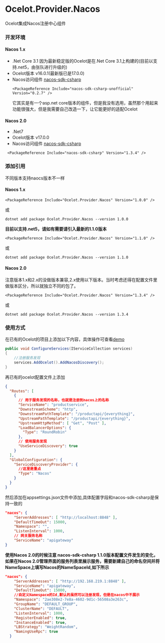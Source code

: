 # Ocelot.Provider.Nacos
Ocelot集成Nacos注册中心组件

### 开发环境

#### Nacos 1.x
+ .Net Core 3.1 因为最新稳定版的Ocelot是在.Net Core 3.1上构建的(目前以支持.net5，由张队进行升级的)
+ Ocelot版本 v16.0.1(最新版已是17.0.0)
+ Nacos访问组件 [nacos-sdk-csharp](https://github.com/catcherwong/nacos-sdk-csharp)
  ```
  <PackageReference Include="nacos-sdk-csharp-unofficial" Version="0.2.7" />
  ```
  它其实是有一个asp.net core版本的组件，但是我没有选用，虽然那个用起来功能很强大，但是我需要自己改造一下，让它能更好的适配Ocelot
  
#### Nacos 2.0
+ .Net7
+ Ocelot版本 v17.0.0
+ Nacos访问组件 [nacos-sdk-csharp](https://github.com/nacos-group/nacos-sdk-csharp)

```
 <PackageReference Include="nacos-sdk-csharp" Version="1.3.4" />
```

### 添加引用
不同版本支持naocs版本不一样

#### Naocs 1.x
```
<PackageReference Include="Ocelot.Provider.Nacos" Version="1.0.0" />
```
或
```
dotnet add package Ocelot.Provider.Nacos --version 1.0.0
```
<b>目前以支持.net5，请如有需要请引入最新的1.1.0版本</b>
```
<PackageReference Include="Ocelot.Provider.Nacos" Version="1.1.0" />
```
或
```
dotnet add package Ocelot.Provider.Nacos --version 1.1.0
```

#### Nacos 2.0

注意版本1.x和2.x的没做版本兼容,2.x使用以下版本。当时考虑还得在配置文件里做版本区分，所以就独立不同的包了。
```
<PackageReference Include="Ocelot.Provider.Nacos" Version="1.3.4" />
```
或
```
dotnet add package Ocelot.Provider.Nacos --version 1.3.4
```

### 使用方式
在已有的Ocelot的项目上添加以下内容，具体操作可查看[demo](https://github.com/softlgl/Ocelot.Provider.Nacos/tree/master/demo/ApiGatewayDemo)
```cs
public void ConfigureServices(IServiceCollection services)
{
    //注册服务发现
    services.AddOcelot().AddNacosDiscovery();
}
```
再已有的ocelot配置文件上添加
```json
{
  "Routes": [
    {
      // 用于服务发现的名称，也就是注册到nacos上的名称
      "ServiceName": "productservice",
      "DownstreamScheme": "http",
      "DownstreamPathTemplate": "/productapi/{everything}",
      "UpstreamPathTemplate": "/productapi/{everything}",
      "UpstreamHttpMethod": [ "Get", "Post" ],
      "LoadBalancerOptions": {
        "Type": "RoundRobin"  
      },
      // 使用服务发现
      "UseServiceDiscovery": true
    }
  ],
  "GlobalConfiguration": {
    "ServiceDiscoveryProvider": {
      //这里是重点
      "Type": "Nacos"
    }
  }
}
```
然后添加在appsettings.json文件中添加,具体配置字段和nacos-sdk-csharp是保持一致的
```json
"nacos": {
    "ServerAddresses": [ "http://localhost:8848" ],
    "DefaultTimeOut": 15000,
    "Namespace": "",
    "ListenInterval": 1000,
    // 网关服务名称
    "ServiceName": "apigateway"
}
```
**使用Nacos 2.0的时候注意 nacos-sdk-csharp 1.1.0版本配置文件发生的变化，如果在Nacos 2.0管理界面的服务列表里展示服务，需要新建自己的命名空间并将NameSpace上填写Nacos的NameSpaceId,如下所示**
```json
"nacos": {
    "ServerAddresses": [ "http://192.168.219.1:8848" ],
    "ServiceName": "apigateway",
    "DefaultTimeOut": 15000,
    //自定义Namespace的Id,默认的虽然可以注册发现，但是在nacos中不展示
    "Namespace": "2ae308e2-7e8a-4602-9d1c-56508a3e263c",
    "GroupName": "DEFAULT_GROUP",
    "ClusterName": "DEFAULT",
    "ListenInterval": 1000,
    "RegisterEnabled": true,
    "InstanceEnabled": true,
    "LBStrategy": "WeightRandom",
    "NamingUseRpc": true
  }
```

